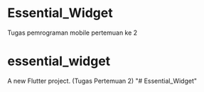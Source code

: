 
# Essential_Widget
Tugas pemrograman mobile pertemuan ke 2

# essential_widget

A new Flutter project.
(Tugas Pertemuan 2)
"# Essential_Widget" 
